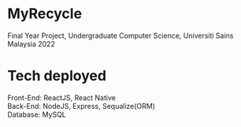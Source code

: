 # MyRecycle
Final Year Project, Undergraduate Computer Science, Universiti Sains Malaysia 2022

# Tech deployed
Front-End: ReactJS, React Native<br />
Back-End: NodeJS, Express, Sequalize(ORM)<br />
Database: MySQL<br />
